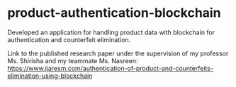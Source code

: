 # product-authentication-blockchain
Developed an application for handling product data with blockchain for authentication and counterfeit elimination.

Link to the published research paper under the supervision of my professor Ms. Shirisha and my teammate Ms. Nasreen: https://www.ijaresm.com/authentication-of-product-and-counterfeits-elimination-using-blockchain
